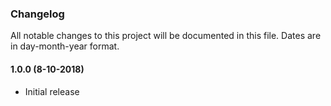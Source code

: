 ### Changelog
All notable changes to this project will be documented in this file. Dates are in day-month-year format.

#### 1.0.0 (8-10-2018)
- Initial release
